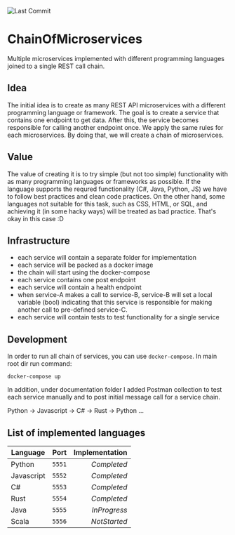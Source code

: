 ![Last Commit](https://img.shields.io/github/last-commit/valentk777/ChainOfMicroservices.svg)

# ChainOfMicroservices
Multiple microservices implemented with different programming languages joined to a single REST call chain.

## Idea 
The initial idea is to create as many REST API microservices with a different programming language or framework. The goal is to create a service that contains one endpoint to get data. After this, the service becomes responsible for calling another endpoint once. We apply the same rules for each microservices. By doing that, we will create a chain of microservices.

## Value
The value of creating it is to try simple (but not too simple) functionality with as many programming languages or frameworks as possible. If the language supports the requred functionality (C#, Java, Python, JS) we have to follow best practices and clean code practices. On the other hand, some languages not suitable for this task, such as CSS, HTML, or SQL, and achieving it (in some hacky ways) will be treated as bad practice. That's okay in this case :D 

## Infrastructure
- each service will contain a separate folder for implementation
- each service will be packed as a docker image
- the chain will start using the docker-compose
- each service contains one post endpoint
- each service will contain a health endpoint
- when service-A makes a call to service-B, service-B will set a local variable (bool) indicating that this service is responsible for making another call to pre-defined service-C.
- each service will contain tests to test functionality for a single service

## Development
In order to run all chain of services, you can use `docker-compose`. In main root dir run command: 
```
docker-compose up
```
In addition, under documentation folder I added Postman collection to test each service manually and to post initial message call for a service chain.


Python -> Javascript -> C# -> Rust -> Python ...

## List of implemented languages

| Language   | Port   | Implementation |
| ---------- |:------:| --------------:|
| Python     | `5551` | *Completed*    |
| Javascript | `5552` | *Completed*    |
| C#         | `5553` | *Completed*    |
| Rust       | `5554` | *Completed*   |
| Java       | `5555` | *InProgress*   |
| Scala      | `5556` | *NotStarted*   |



